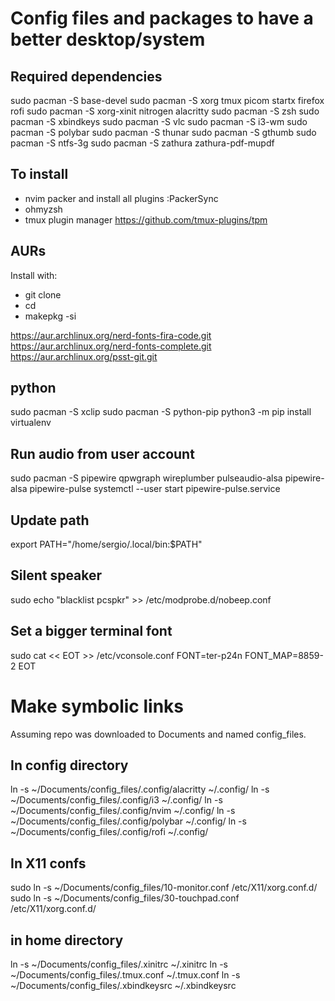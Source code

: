 # Config files and packages to have a better desktop/system

## Required dependencies
sudo pacman -S base-devel
sudo pacman -S xorg tmux picom startx firefox rofi
sudo pacman -S xorg-xinit nitrogen alacritty
sudo pacman -S zsh
sudo pacman -S xbindkeys
sudo pacman -S vlc
sudo pacman -S i3-wm
sudo pacman -S polybar
sudo pacman -S thunar
sudo pacman -S gthumb
sudo pacman -S ntfs-3g
sudo pacman -S zathura zathura-pdf-mupdf 

## To install
- nvim packer and install all plugins :PackerSync
- ohmyzsh
- tmux plugin manager https://github.com/tmux-plugins/tpm


## AURs
Install with:
- git clone
- cd
- makepkg -si

https://aur.archlinux.org/nerd-fonts-fira-code.git
https://aur.archlinux.org/nerd-fonts-complete.git
https://aur.archlinux.org/psst-git.git

## python
sudo pacman -S xclip
sudo pacman -S python-pip
python3 -m pip install virtualenv

## Run audio from user account
sudo pacman -S pipewire qpwgraph wireplumber pulseaudio-alsa pipewire-alsa pipewire-pulse
systemctl --user start pipewire-pulse.service

## Update path
export PATH="/home/sergio/.local/bin:$PATH"

## Silent speaker
sudo echo "blacklist pcspkr" >> /etc/modprobe.d/nobeep.conf

## Set a bigger terminal font
sudo cat << EOT >> /etc/vconsole.conf
FONT=ter-p24n
FONT_MAP=8859-2
EOT

# Make symbolic links
Assuming repo was downloaded to Documents and named config_files.

## In config directory
ln -s ~/Documents/config_files/.config/alacritty ~/.config/
ln -s ~/Documents/config_files/.config/i3        ~/.config/
ln -s ~/Documents/config_files/.config/nvim      ~/.config/
ln -s ~/Documents/config_files/.config/polybar   ~/.config/
ln -s ~/Documents/config_files/.config/rofi      ~/.config/

## In X11 confs
sudo ln -s ~/Documents/config_files/10-monitor.conf  /etc/X11/xorg.conf.d/
sudo ln -s ~/Documents/config_files/30-touchpad.conf /etc/X11/xorg.conf.d/

## in home directory
ln -s ~/Documents/config_files/.xinitrc     ~/.xinitrc
ln -s ~/Documents/config_files/.tmux.conf   ~/.tmux.conf
ln -s ~/Documents/config_files/.xbindkeysrc ~/.xbindkeysrc
